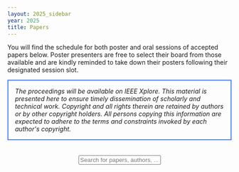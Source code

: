 ```yaml
---
layout: 2025_sidebar
year: 2025
title: Papers
---
```


<script>
function myFunction() {
  var input, filter, ul, li, i, txtValue;
  input = document.getElementById('myInput');
  filter = input.value.toUpperCase();
  ul = document.getElementById("myUL");
  li = document.getElementsByClassName('paper_li');

  // Loop through all list items, and hide those that don't match the search query
  for (i = 0; i < li.length; i++) {
    txtValue = li[i].textContent || li[i].innerText;
    if (txtValue.toUpperCase().indexOf(filter) > -1) {
      li[i].style.display = "";
    } else {
      li[i].style.display = "none";
    }
  }
}
</script>

<p>
  You will find the schedule for both poster and oral sessions of accepted papers below.
  Poster presenters are free to select their board from those available and are kindly reminded
  to take down their posters following their designated session slot.
</p>

<div style="border: 2px solid #467CFD; padding: 15px; text-align: left">
<i>The proceedings will be available on IEEE Xplore. This material is presented here to ensure timely dissemination of scholarly and technical work. Copyright and all rights therein are retained by authors or by other copyright holders. All persons copying this information are expected to adhere to the terms and constraints invoked by each author's copyright.
</i>
</div>
<br><br>


<div align="center">
  <input type="text" id="myInput" onkeyup="myFunction()" 
         placeholder="Search for papers, authors, ..." class="paper_search">
</div>

<div id="myUL" style="list-style-type: none;"></div>

<script src="https://ajax.googleapis.com/ajax/libs/jquery/3.7.1/jquery.min.js"></script>

<script type="module">
  import * as d3 from "https://cdn.jsdelivr.net/npm/d3@7/+esm";

  // Adjust path to your actual CSV containing 'PDF Link' and 'Supplementary'
  const csv_file_path = '{{site.url}}/2025/schedule_updated2.csv';
  const ul = document.getElementById("myUL");

  const data = await d3.csv(csv_file_path);

  for (let i = 0; i < data.length; i++) {
    // Skip rows with no title
    if (!data[i]['Title'] || data[i]['Title'].trim() === "") continue;

    // Each paper entry as a <div>
    const paperDiv = document.createElement("div");
    paperDiv.classList.add("paper_li");

    // Poster badge
    const posterBadge = document.createElement("p");
    posterBadge.classList.add("paper_badge");
    // Pad the Poster ID if numeric
    const posterId = data[i]['Poster ID'] 
      ? data[i]['Poster ID'].toString().padStart(2, '0') 
      : "N/A";
    posterBadge.appendChild(
      document.createTextNode("Poster " + (data[i]['Poster Session'] || "") + "-" + posterId)
    );
    paperDiv.appendChild(posterBadge);

    // Oral badge (if any)
    if (data[i]['Oral Session'] && data[i]['Oral Session'].trim() !== "") {
      const oralBadge = document.createElement("p");
      oralBadge.classList.add("paper_badge");
      oralBadge.appendChild(
        document.createTextNode("Oral " + data[i]['Oral Session'])
      );
      paperDiv.appendChild(oralBadge);
    }

    // Title
    const titleElem = document.createElement("span");
    titleElem.classList.add("paper_title");
    titleElem.textContent = data[i]['Title'];
    paperDiv.appendChild(titleElem);

    // Authors
    const authorsElem = document.createElement("div");
    authorsElem.classList.add("paper_authors");
    authorsElem.textContent = data[i]['Authors'] || '';
    paperDiv.appendChild(authorsElem);

    // Links: PDF / Supplementary / Abstract
    const linksDiv = document.createElement("div");
    linksDiv.classList.add("paper_links");

    // PDF link (if present)
    if (data[i]['PDF Link'] && data[i]['PDF Link'].trim() !== "") {
      const pdfLink = document.createElement("a");
      pdfLink.href = data[i]['PDF Link'].trim();
      pdfLink.target = "_blank";
      pdfLink.textContent = "PDF";
      pdfLink.classList.add("paper_pdf_link");
      linksDiv.appendChild(pdfLink);
    }

    // Supplementary link (if present)
    if (data[i]['Supplementary Link'] && data[i]['Supplementary Link'].trim() !== "") {
      // Add separator if PDF link was already added
      if (linksDiv.childNodes.length > 0) {
        linksDiv.appendChild(document.createTextNode(" | "));
      }
      const suppLink = document.createElement("a");
      suppLink.href = data[i]['Supplementary Link'].trim();
      suppLink.target = "_blank";
      suppLink.textContent = "Supp. Mat.";
      suppLink.classList.add("paper_supp_link");
      linksDiv.appendChild(suppLink);
    }

    // Abstract link: toggle the abstract collapse
    {
      // Add separator if there are already any links
      if (linksDiv.childNodes.length > 0) {
        linksDiv.appendChild(document.createTextNode(" | "));
      }
      const abstractToggle = document.createElement("a");
      abstractToggle.href = "#abstract_" + i;
      abstractToggle.setAttribute("data-toggle", "collapse");
      // If you're using Bootstrap's collapse, you might also want
      // `role="button" aria-expanded="false" aria-controls="abstract_i"`
      abstractToggle.setAttribute("role", "button");
      abstractToggle.setAttribute("aria-expanded", "false");
      abstractToggle.setAttribute("aria-controls", "abstract_" + i);

      abstractToggle.textContent = "Abstract";
      abstractToggle.classList.add("paper_abstract_link");
      linksDiv.appendChild(abstractToggle);
    }

    // Append the links row
    paperDiv.appendChild(linksDiv);

    // Abstract container (collapsed by default)
    const abstractDiv = document.createElement("div");
    abstractDiv.classList.add("paper_abstract", "collapse");
    abstractDiv.setAttribute("id", "abstract_" + i);
    abstractDiv.textContent = data[i]['Abstract'] || '';
    paperDiv.appendChild(abstractDiv);

    // Finally, append the entire paper entry to #myUL
    ul.appendChild(paperDiv);
  }

  // Handle ?search= in the URL
  const $_GET = {};
  window.location.href.replace(/[?&]+([^=&]+)=([^&]*)/gi, function(a, name, value) {$_GET[name] = value;});
  if ($_GET['search']) {
    const searchVal = $_GET['search'].replace('%20', ' ');
    document.getElementById("myInput").value = searchVal;
    myFunction();
  }
</script>

<!-- If needed, keep jQuery CSV script, though not used in this version -->
<script src="{{site.url}}/js/jquery.csv.js"></script>

<div></div>

<br><br><br><br><br><br><br><br><br><br><br><br><br><br>
